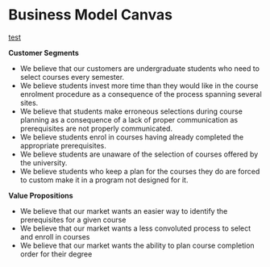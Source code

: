 # Business Model Canvas

[test](interviews:iteration_1:liam_bienkowski:liam_bienkowski_2025-08-19_1.md)

**Customer Segments**
- We believe that our customers are undergraduate students who need to select courses every semester.
- We believe students invest more time than they would like in the course enrolment procedure as a consequence of the process spanning several sites.
- We believe that students make erroneous selections during course planning as a consequence of a lack of proper communication as prerequisites are not properly communicated.
- We believe students enrol in courses having already completed the appropriate prerequisites.
- We believe students are unaware of the selection of courses offered by the university.
- We believe students who keep a plan for the courses they do are forced to custom make it in a program not designed for it.

**Value Propositions**
- We believe that our market wants an easier way to identify the prerequisites for a given course
- We believe that our market wants a less convoluted process to select and enroll in courses
- We believe that our market wants the ability to plan course completion order for their degree